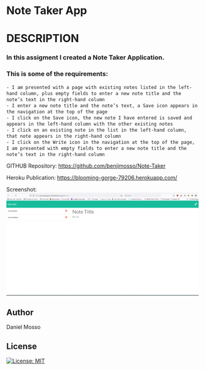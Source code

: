 # Note Taker App
# DESCRIPTION
### In this assigment I created a Note Taker Application. 
### This is some of the requirements:
    - I am presented with a page with existing notes listed in the left-hand column, plus empty fields to enter a new note title and the note’s text in the right-hand column
    - I enter a new note title and the note’s text, a Save icon appears in the navigation at the top of the page
    - I click on the Save icon, the new note I have entered is saved and appears in the left-hand column with the other existing notes
    - I click on an existing note in the list in the left-hand column, that note appears in the right-hand column
    - I click on the Write icon in the navigation at the top of the page, I am presented with empty fields to enter a new note title and the note’s text in the right-hand column

GITHUB Repository:
https://github.com/benjimosso/Note-Taker

Heroku Publication:
https://blooming-gorge-79206.herokuapp.com/

Screenshot:
![Screenshot](https://github.com/benjimosso/Note-Taker/blob/main/images/Screenshot.PNG)

## Author
Daniel Mosso

## License
[![License: MIT](https://img.shields.io/badge/License-MIT-yellow.svg)](https://opensource.org/licenses/MIT)